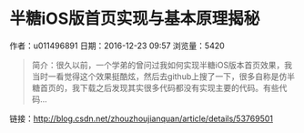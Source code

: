 # 半糖iOS版首页实现与基本原理揭秘
作者：u011496891
日期：2016-12-23 09:57
浏览量：5420
> 简介：很久以前，一个学弟的曾问过我如何实现半糖iOS版本首页效果，我当时一看觉得这个效果挺酷炫，然后去github上搜了一下，很多自称是仿半糖首页的，我下载之后发现其实很多代码都没有实现主要的代码。有些代码...

 链接：http://blog.csdn.net/zhouzhoujianquan/article/details/53769501
